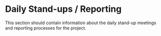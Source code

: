 # Daily Stand-ups / Reporting

This section should contain information about the daily stand-up meetings and reporting processes for the project.

<include from="snippets-library.md" element-id="daily_standup_details"/>
<include from="snippets-library.md" element-id="daily_standup_agenda"/>
<include from="snippets-library.md" element-id="daily_standup_reporting"/>